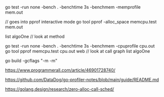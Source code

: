 go test -run none -bench . -benchtime 3s -benchmem -memprofile mem.out

// goes into pprof interactive mode
go tool pprof -alloc_space memcpu.test mem.out

list algoOne // look at method


go test -run none -bench . -benchtime 3s -benchmem -cpuprofile cpu.out
go tool pprof memcpu.test cpu.out
web // look at call graph
list algoOne

go build -gcflags "-m -m"


https://www.programmerall.com/article/46901728740/

https://github.com/DataDog/go-profiler-notes/blob/main/guide/README.md

https://golang.design/research/zero-alloc-call-sched/